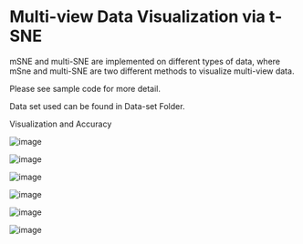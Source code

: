 # Multi-view Data Visualization via t-SNE

mSNE and multi-SNE are implemented on different types of data, where mSne and multi-SNE are two different methods to visualize multi-view data. 

Please see sample code for more detail.

Data set used can be found in Data-set Folder. 

Visualization and Accuracy

![image](https://user-images.githubusercontent.com/95513386/145927961-a8278201-8c83-4ff0-b228-d250f0e3b3c8.png)

![image](https://user-images.githubusercontent.com/95513386/145927976-c56dd96c-4767-4cb5-858f-5e10db5d315c.png)

![image](https://user-images.githubusercontent.com/95513386/145927987-077f7cac-9c4a-4800-8d24-49d24f655ba8.png)

![image](https://user-images.githubusercontent.com/95513386/145928001-e81d78c3-a880-48d3-b044-acbd3226489a.png)

![image](https://user-images.githubusercontent.com/95513386/145928017-21e57f94-677c-4876-bbb6-8964f41251fc.png)

![image](https://user-images.githubusercontent.com/95513386/145928327-144b0bbd-6cd6-4f57-ba85-9c6572a20464.png)



